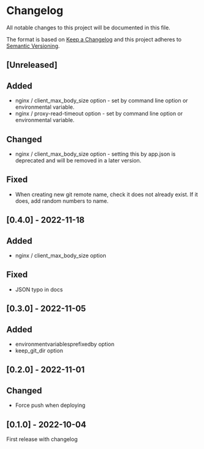 # Changelog
All notable changes to this project will be documented in this file.

The format is based on [Keep a Changelog](http://keepachangelog.com/en/1.0.0/)
and this project adheres to [Semantic Versioning](http://semver.org/spec/v2.0.0.html).

## [Unreleased]

## Added

- nginx / client_max_body_size option - set by command line option or environmental variable.
- nginx / proxy-read-timeout option - set by command line option or environmental variable.

## Changed

- nginx / client_max_body_size option - setting this by app.json is deprecated and will be removed in a later version.


## Fixed

- When creating new git remote name, check it does not already exist. If it does, add random numbers to name.

## [0.4.0] - 2022-11-18

## Added

- nginx / client_max_body_size option

## Fixed

- JSON typo in docs

## [0.3.0] - 2022-11-05

## Added

- environmentvariablesprefixedby option
- keep_git_dir option

## [0.2.0] - 2022-11-01

## Changed

- Force push when deploying

## [0.1.0] - 2022-10-04

First release with changelog
